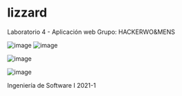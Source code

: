 # lizzard
Laboratorio 4 - Aplicación web
Grupo: HACKERWO&MENS

![image](https://user-images.githubusercontent.com/43918578/116000385-986ee480-a5b5-11eb-87de-d94ee410f690.png)
![image](https://user-images.githubusercontent.com/43918578/116000409-b0466880-a5b5-11eb-903e-8e7b90b34780.png)

![image](https://user-images.githubusercontent.com/43918578/116000454-e08e0700-a5b5-11eb-8c4c-19c99bcdeae8.png)

![image](https://user-images.githubusercontent.com/43918578/116000447-da982600-a5b5-11eb-8bec-68fced7dda0f.png)

Ingeniería de Software I 2021-1
